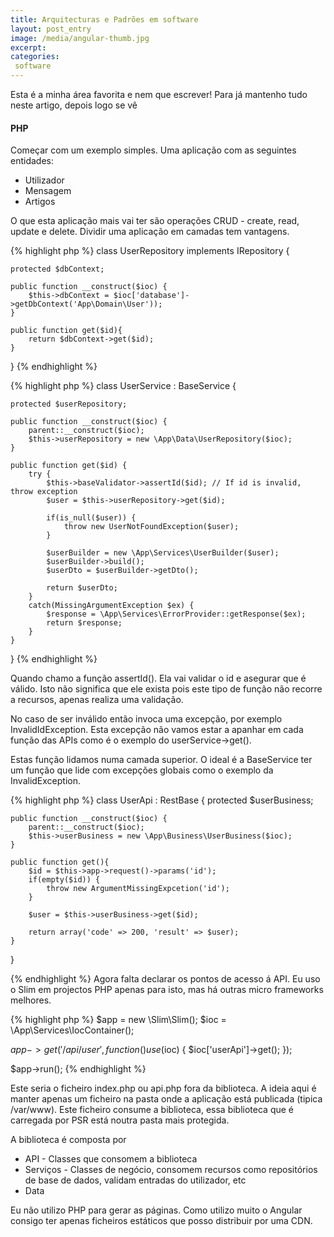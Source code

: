 ```yaml
---
title: Arquitecturas e Padrões em software
layout: post_entry
image: /media/angular-thumb.jpg
excerpt:
categories:
 software
---
```


Esta é a minha área favorita e nem que escrever! Para já mantenho tudo neste artigo, depois logo se vê




#### PHP

Começar com um exemplo simples. Uma aplicação com as seguintes entidades:

 * Utilizador
 * Mensagem
 * Artigos

O que esta aplicação mais vai ter são operações CRUD - create, read, update e delete. Dividir uma aplicação em camadas tem vantagens.

{% highlight php %}
class UserRepository implements IRepository {
	
	protected $dbContext;

	public function __construct($ioc) {
		$this->dbContext = $ioc['database']->getDbContext('App\Domain\User'));
	}

	public function get($id){
		return $dbContext->get($id);
	}

}
{% endhighlight %}


{% highlight php %}
class UserService : BaseService {
	
	protected $userRepository;

	public function __construct($ioc) {
		parent::__construct($ioc);
		$this->userRepository = new \App\Data\UserRepository($ioc);
	}

	public function get($id) {
		try {
			$this->baseValidator->assertId($id); // If id is invalid, throw exception
			$user = $this->userRepository->get($id);

			if(is_null($user)) {
				throw new UserNotFoundException($user);
			}

			$userBuilder = new \App\Services\UserBuilder($user);
			$userBuilder->build();
			$userDto = $userBuilder->getDto();

			return $userDto;
		}
		catch(MissingArgumentException $ex) {
			$response = \App\Services\ErrorProvider::getResponse($ex);
			return $response;
		}
	}
}
{% endhighlight %}

Quando chamo a função assertId(). Ela vai validar o id e asegurar que é válido. Isto não significa que ele exista pois este tipo de função não recorre a recursos, apenas realiza uma validação.

No caso de ser inválido então invoca uma excepção, por exemplo InvalidIdException. Esta excepção não vamos estar a apanhar em cada função das APIs como é o exemplo do userService->get().

Estas função lidamos numa camada superior. O ideal é a BaseService ter um função que lide com excepções globais como o exemplo da InvalidException. 

{% highlight php %}
class UserApi : RestBase {
	protected $userBusiness;

	public function __construct($ioc) {
		parent::__construct($ioc);
		$this->userBusiness = new \App\Business\UserBusiness($ioc);
	}

	public function get(){
		$id = $this->app->request()->params('id');
		if(empty($id)) {
			throw new ArgumentMissingExpcetion('id');
		}

		$user = $this->userBusiness->get($id);

		return array('code' => 200, 'result' => $user);
	}
}

{% endhighlight %}
Agora falta declarar os pontos de acesso á API. Eu uso o Slim em projectos PHP apenas para isto, mas há outras micro frameworks melhores.

{% highlight php %}
$app = new \Slim\Slim();
$ioc = \App\Services\IocContainer();

$app->get('/api/user', function() use($ioc) {
	$ioc['userApi']->get();
});

$app->run();
{% endhighlight %}

Este seria o ficheiro index.php ou api.php fora da biblioteca. A ideia aqui é manter apenas um ficheiro na pasta onde a aplicação está publicada (tipica /var/www). Este ficheiro consume a biblioteca, essa biblioteca que é carregada por PSR está noutra pasta mais protegida.

A biblioteca é composta por

 * API - Classes que consomem a biblioteca
 * Serviços - Classes de negócio, consomem recursos como repositórios de base de dados, validam entradas do utilizador, etc
 * Data 


Eu não utilizo PHP para gerar as páginas. Como utilizo muito o Angular consigo ter apenas ficheiros estáticos que posso distribuir por uma CDN.